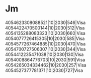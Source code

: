 # Jm
4054623308088521|10|2030|546|Visa 4054422470500144|10|2030|512|Visa 4054135288083323|10|2030|660|Visa 4054077726415305|10|2030|585|Visa 4054577267464885|10|2030|470|Visa 4054700727506307|10|2030|344|Visa 4054412235471038|10|2030|130|Visa 4054008864776703|10|2030|591|Visa 4054265034334462|10|2030|257|Visa 4054527377781371|10|2030|727|Visa
